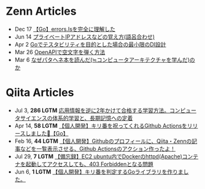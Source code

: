 # Zenn Articles

<!-- profile updater begin: zenn -->
- Dec 17 [【Go】errors.Isを完全に理解した](https://zenn.dev/kumackey/articles/d20241128-05bf3640f3dea1)
- Jun 14 [プライベートIPアドレスなどの覚え方(語呂合わせ)](https://zenn.dev/kumackey/articles/d20240613-d66f8aa58d745c)
- Apr 2 [Goでテスタビリティを目的とした場合の最小限のDI設計](https://zenn.dev/kumackey/articles/d20240402-7019dbeea21735)
- Mar 26 [OpenAPIで空文字を弾く方法](https://zenn.dev/kumackey/articles/c7fa002bdb3ce1)
- Mar 6 [なぜパタヘネ本を読んだ(≒コンピュータアーキテクチャを学んだ)のか](https://zenn.dev/kumackey/articles/d20240306-415f2a1efe3ee2)
<!-- profile updater end: zenn -->

# Qiita Articles

<!-- profile updater begin: qiita -->
- Jul 3, **286 LGTM** [応用情報を逆に2年かけて合格する学習方法。コンピュータサイエンスの体系的学習と、長期記憶への定着](https://qiita.com/kumackey/items/869983f05178e277281a)
- Apr 14, **58 LGTM** [【個人開発】キリ番を祝ってくれるGithub Actionsをリリースしました🎉【Go】](https://qiita.com/kumackey/items/bf252ca24d343e71d6a2)
- Feb 16, **44 LGTM** [【個人開発】Githubのプロフィールに、Qiita・Zennの記事などを一覧表示させる、Github Actionsのアクション作ったよ！](https://qiita.com/kumackey/items/5bf3dec679f6888d9d4b)
- Jul 29, **7 LGTM** [【備忘録】EC2 ubuntu内でDockerのhttpd(Apache)コンテナを起動してアクセスしても、403 Forbiddenとなる問題](https://qiita.com/kumackey/items/6ee8ad390c448e81c329)
- Jun 6, **1 LGTM** [【個人開発】キリ番を判定するGoライブラリを作りました。](https://qiita.com/kumackey/items/9a76e7d347b50490a325)
<!-- profile updater end: qiita -->
